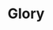 ---
title: "Glory"

domain:
  grantedPower: |
    Turn undead with a +2 bonus on the turning check and +1d6 to the turning damage roll.
  spells: |
     1. Disrupt Undead
     1. Bless Weapon
     1. Searing Light
     1. Holy Smite
     1. Holy Sword
     1. Bolt of Glory
     1. Sunbeam
     1. Crown of Glory
     1. Gate
---